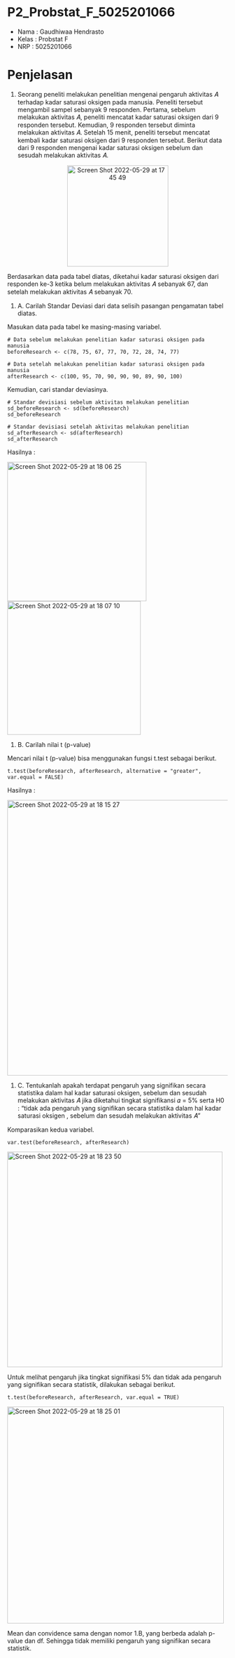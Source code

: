 # P2_Probstat_F_5025201066

- Nama  : Gaudhiwaa Hendrasto
- Kelas : Probstat F
- NRP   : 5025201066

# Penjelasan 

1. Seorang peneliti melakukan penelitian mengenai pengaruh aktivitas 𝐴 terhadap kadar saturasi oksigen pada manusia. Peneliti tersebut mengambil sampel sebanyak 9 responden. Pertama, sebelum melakukan aktivitas 𝐴, peneliti mencatat kadar saturasi oksigen dari 9 responden tersebut. Kemudian, 9 responden tersebut diminta melakukan aktivitas 𝐴. Setelah 15 menit, peneliti tersebut mencatat kembali kadar saturasi oksigen dari 9 responden tersebut. Berikut data dari 9 responden mengenai kadar saturasi oksigen sebelum dan sesudah melakukan aktivitas 𝐴.

<p align="center">
<img width="231" alt="Screen Shot 2022-05-29 at 17 45 49" src="https://user-images.githubusercontent.com/88303669/170864060-41859247-56ce-4ed9-aa37-5db3fd46a1ee.png">
</p>

  Berdasarkan data pada tabel diatas, diketahui kadar saturasi oksigen dari responden ke-3 ketika belum melakukan aktivitas 𝐴 sebanyak 67, dan setelah melakukan aktivitas 𝐴 sebanyak 70.

1. A. Carilah Standar Deviasi dari data selisih pasangan pengamatan tabel diatas.

Masukan data pada tabel ke masing-masing variabel.
```
# Data sebelum melakukan penelitian kadar saturasi oksigen pada manusia
beforeResearch <- c(78, 75, 67, 77, 70, 72, 28, 74, 77)

# Data setelah melakukan penelitian kadar saturasi oksigen pada manusia
afterResearch <- c(100, 95, 70, 90, 90, 90, 89, 90, 100)
```
Kemudian, cari standar deviasinya.
```
# Standar devisiasi sebelum aktivitas melakukan penelitian 
sd_beforeResearch <- sd(beforeResearch)
sd_beforeResearch

# Standar devisiasi setelah aktivitas melakukan penelitian 
sd_afterResearch <- sd(afterResearch)
sd_afterResearch
```
Hasilnya :

<img width="318" alt="Screen Shot 2022-05-29 at 18 06 25" src="https://user-images.githubusercontent.com/88303669/170864921-a3aaedb4-b924-4ff2-866e-9875503bc32f.png">
<img width="305" alt="Screen Shot 2022-05-29 at 18 07 10" src="https://user-images.githubusercontent.com/88303669/170864940-5666943b-46bd-4289-b0a7-e8b01a5662f9.png">

1. B. Carilah nilai t (p-value)

Mencari nilai t (p-value) bisa menggunakan fungsi t.test sebagai berikut.
```
t.test(beforeResearch, afterResearch, alternative = "greater", var.equal = FALSE)
```
Hasilnya :

<img width="629" alt="Screen Shot 2022-05-29 at 18 15 27" src="https://user-images.githubusercontent.com/88303669/170865176-a1b5466c-b8ee-40d0-933f-92e1a6ed5282.png">

1. C. Tentukanlah apakah terdapat pengaruh yang signifikan secara statistika dalam hal kadar saturasi oksigen, sebelum dan sesudah melakukan aktivitas 𝐴 jika diketahui tingkat signifikansi 𝛼 = 5% serta H0 : “tidak ada pengaruh yang signifikan secara statistika dalam hal kadar saturasi oksigen , sebelum dan sesudah melakukan aktivitas 𝐴”

Komparasikan kedua variabel.

```
var.test(beforeResearch, afterResearch)
```

<img width="492" alt="Screen Shot 2022-05-29 at 18 23 50" src="https://user-images.githubusercontent.com/88303669/170865487-5d226953-8001-4658-9091-a2727ab17a20.png">

Untuk melihat pengaruh jika tingkat signifikasi 5% dan tidak ada pengaruh yang signifikan secara statistik, dilakukan sebagai berikut.

```
t.test(beforeResearch, afterResearch, var.equal = TRUE)
```

<img width="495" alt="Screen Shot 2022-05-29 at 18 25 01" src="https://user-images.githubusercontent.com/88303669/170865538-8805e2f4-763d-4bfd-aab8-3a9be56a7402.png">


Mean dan convidence sama dengan nomor 1.B, yang berbeda adalah p-value dan df. Sehingga tidak memiliki pengaruh yang signifikan secara statistik.
